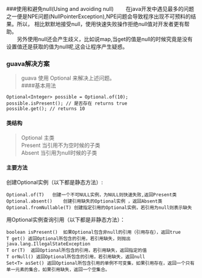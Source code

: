 ###使用和避免null(Using and avoiding null)
&#8195;&#8195;在java开发中遇见最多的问题之一便是NPE问题(NullPointerException),NPE问题会导致程序出现不可预料的结果。所以， 相比默默地接受null，使用快速失败操作拒绝null值对开发者更有帮助。  
&#8195;&#8195;另外使用null还会产生歧义，比如说map,当get的值是null的时候究竟是没有设置值还是获取的值为null呢,这会让程序产生疑惑。
### guava解决方案
>guava 使用 Optional 来解决上述问题。  
####基本用法
```
Optional<Integer> possible = Optional.of(10);
possible.isPresent(); // 是否存在 returns true
possible.get(); // returns 10
```
#### 类结构
>Optional 主类 <br/> 
> Present 当引用不为空时候的子类<br/> 
> Absent 当引用为null时候的子类
####  主要方法
创建Optional实例（以下都是静态方法）:
```
Optional.of(T)   创建一个不可NULL实例，为NULL则快速失败,返回Present类
Optional.absent()    创建引用缺失的Optional实例 ，返回Absent类
Optional.fromNullable(T) 创建指定引用的Optional实例，若引用为null则表示缺失
```
用Optional实例查询引用（以下都是非静态方法）：
```
boolean isPresent()  如果Optional包含非null的引用（引用存在），返回true
T get() 返回Optional所包含的引用，若引用缺失，则抛出java.lang.IllegalStateException
T or(T)  返回Optional所包含的引用，若引用缺失，返回指定的值
T orNull() 返回Optional所包含的引用，若引用缺失，返回null
Set<T> asSet() 返回Optional所包含引用的单例不可变集，如果引用存在，返回一个只有单一元素的集合，如果引用缺失，返回一个空集合。
```



